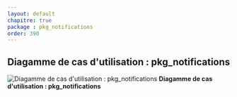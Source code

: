 ```yaml
---
layout: default
chapitre: true
package : pkg_notifications
order: 390
---
```


## Diagamme de cas d'utilisation : pkg_notifications

![Diagamme de cas d'utilisation : pkg_notifications](/soli-lms/diagrammes/pkg_notifications/uses_cases_pkg_technologies.svg)
**Diagamme de cas d'utilisation : pkg_notifications**